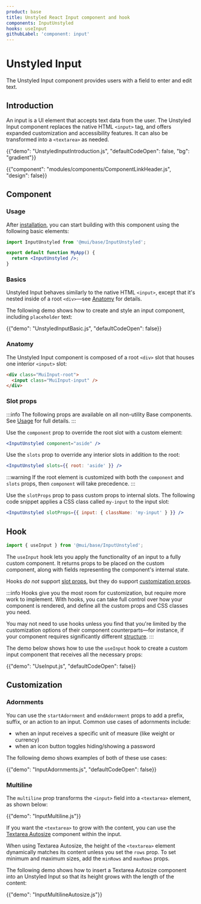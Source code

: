 ```yaml
---
product: base
title: Unstyled React Input component and hook
components: InputUnstyled
hooks: useInput
githubLabel: 'component: input'
---
```


# Unstyled Input

<p class="description">The Unstyled Input component provides users with a field to enter and edit text.</p>

## Introduction

An input is a UI element that accepts text data from the user.
The Unstyled Input component replaces the native HTML `<input>` tag, and offers expanded customization and accessibility features.
It can also be transformed into a `<textarea>` as needed.

{{"demo": "UnstyledInputIntroduction.js", "defaultCodeOpen": false, "bg": "gradient"}}

{{"component": "modules/components/ComponentLinkHeader.js", "design": false}}

## Component

### Usage

After [installation](/base/getting-started/installation/), you can start building with this component using the following basic elements:

```jsx
import InputUnstyled from '@mui/base/InputUnstyled';

export default function MyApp() {
  return <InputUnstyled />;
}
```

### Basics

Unstyled Input behaves similarly to the native HTML `<input>`, except that it's nested inside of a root `<div>`—see [Anatomy](#anatomy) for details.

The following demo shows how to create and style an input component, including `placeholder` text:

{{"demo": "UnstyledInputBasic.js", "defaultCodeOpen": false}}

### Anatomy

The Unstyled Input component is composed of a root `<div>` slot that houses one interior `<input>` slot:

```html
<div class="MuiInput-root">
  <input class="MuiInput-input" />
</div>
```

### Slot props

:::info
The following props are available on all non-utility Base components.
See [Usage](/base/getting-started/usage/) for full details.
:::

Use the `component` prop to override the root slot with a custom element:

```jsx
<InputUnstyled component="aside" />
```

Use the `slots` prop to override any interior slots in addition to the root:

```jsx
<InputUnstyled slots={{ root: 'aside' }} />
```

:::warning
If the root element is customized with both the `component` and `slots` props, then `component` will take precedence.
:::

Use the `slotProps` prop to pass custom props to internal slots.
The following code snippet applies a CSS class called `my-input` to the input slot:

```jsx
<InputUnstyled slotProps={{ input: { className: 'my-input' } }} />
```

## Hook

```js
import { useInput } from '@mui/base/InputUnstyled';
```

The `useInput` hook lets you apply the functionality of an input to a fully custom component.
It returns props to be placed on the custom component, along with fields representing the component's internal state.

Hooks _do not_ support [slot props](#slot-props), but they do support [customization props](#customization).

:::info
Hooks give you the most room for customization, but require more work to implement.
With hooks, you can take full control over how your component is rendered, and define all the custom props and CSS classes you need.

You may not need to use hooks unless you find that you're limited by the customization options of their component counterparts—for instance, if your component requires significantly different [structure](#anatomy).
:::

The demo below shows how to use the `useInput` hook to create a custom input component that receives all the necessary props:

{{"demo": "UseInput.js", "defaultCodeOpen": false}}

## Customization

### Adornments

You can use the `startAdornment` and `endAdornment` props to add a prefix, suffix, or an action to an input.
Common use cases of adornments include:

- when an input receives a specific unit of measure (like weight or currency)
- when an icon button toggles hiding/showing a password

The following demo shows examples of both of these use cases:

{{"demo": "InputAdornments.js", "defaultCodeOpen": false}}

### Multiline

The `multiline` prop transforms the `<input>` field into a `<textarea>` element, as shown below:

{{"demo": "InputMultiline.js"}}

If you want the `<textarea>` to grow with the content, you can use the [Textarea Autosize](/base/react-textarea-autosize/) component within the input.

When using Textarea Autosize, the height of the `<textarea>` element dynamically matches its content unless you set the `rows` prop.
To set minimum and maximum sizes, add the `minRows` and `maxRows` props.

The following demo shows how to insert a Textarea Autosize component into an Unstyled Input so that its height grows with the length of the content:

{{"demo": "InputMultilineAutosize.js"}}
